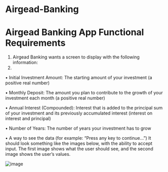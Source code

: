 # Airgead-Banking

# Airgead Banking App Functional Requirements
1. Airgead Banking wants a screen to display with the following information:
2. 
• Initial Investment Amount: The starting amount of your investment (a positive real
number)

• Monthly Deposit: The amount you plan to contribute to the growth of your investment
each month (a positive real number)

• Annual Interest (Compounded): Interest that is added to the principal sum of your
investment and its previously accumulated interest (interest on interest and principal)

• Number of Years: The number of years your investment has to grow

• A way to see the data (for example: “Press any key to continue…”)
It should look something like the images below, with the ability to accept input. The first image
shows what the user should see, and the second image shows the user’s values.

![image](https://user-images.githubusercontent.com/110702739/186437742-9c890af6-a736-4023-9ab9-9fd7124b91d0.png)

